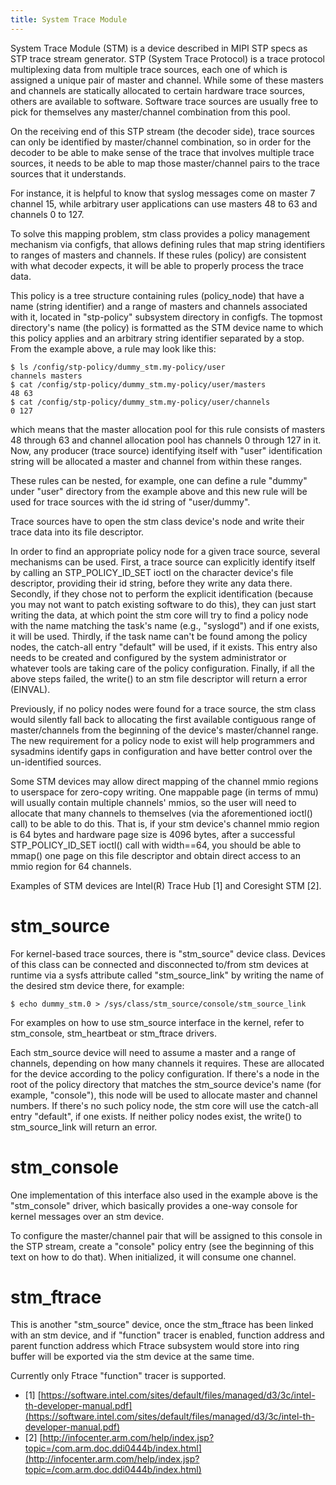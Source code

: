 ```yaml
---
title: System Trace Module
---
```


System Trace Module (STM) is a device described in MIPI STP specs as STP trace stream generator. STP (System Trace Protocol) is a trace protocol multiplexing data from multiple trace sources, each one of which is assigned a unique pair of master and channel. While some of these masters and channels are statically allocated to certain hardware trace sources, others are available to software. Software trace sources are usually free to pick for themselves any master/channel combination from this pool.

On the receiving end of this STP stream (the decoder side), trace sources can only be identified by master/channel combination, so in order for the decoder to be able to make sense of the trace that involves multiple trace sources, it needs to be able to map those master/channel pairs to the trace sources that it understands.

For instance, it is helpful to know that syslog messages come on master 7 channel 15, while arbitrary user applications can use masters 48 to 63 and channels 0 to 127.

To solve this mapping problem, stm class provides a policy management mechanism via configfs, that allows defining rules that map string identifiers to ranges of masters and channels. If these rules (policy) are consistent with what decoder expects, it will be able to properly process the trace data.

This policy is a tree structure containing rules (policy_node) that have a name (string identifier) and a range of masters and channels associated with it, located in \"stp-policy\" subsystem directory in configfs. The topmost directory\'s name (the policy) is formatted as the STM device name to which this policy applies and an arbitrary string identifier separated by a stop. From the example above, a rule may look like this:

```
$ ls /config/stp-policy/dummy_stm.my-policy/user
channels masters
$ cat /config/stp-policy/dummy_stm.my-policy/user/masters
48 63
$ cat /config/stp-policy/dummy_stm.my-policy/user/channels
0 127
```

which means that the master allocation pool for this rule consists of masters 48 through 63 and channel allocation pool has channels 0 through 127 in it. Now, any producer (trace source) identifying itself with \"user\" identification string will be allocated a master and channel from within these ranges.

These rules can be nested, for example, one can define a rule \"dummy\" under \"user\" directory from the example above and this new rule will be used for trace sources with the id string of \"user/dummy\".

Trace sources have to open the stm class device\'s node and write their trace data into its file descriptor.

In order to find an appropriate policy node for a given trace source, several mechanisms can be used. First, a trace source can explicitly identify itself by calling an STP_POLICY_ID_SET ioctl on the character device\'s file descriptor, providing their id string, before they write any data there. Secondly, if they chose not to perform the explicit identification (because you may not want to patch existing software to do this), they can just start writing the data, at which point the stm core will try to find a policy node with the name matching the task\'s name (e.g., \"syslogd\") and if one exists, it will be used. Thirdly, if the task name can\'t be found among the policy nodes, the catch-all entry \"default\" will be used, if it exists. This entry also needs to be created and configured by the system administrator or whatever tools are taking care of the policy configuration. Finally, if all the above steps failed, the write() to an stm file descriptor will return a error (EINVAL).

Previously, if no policy nodes were found for a trace source, the stm class would silently fall back to allocating the first available contiguous range of master/channels from the beginning of the device\'s master/channel range. The new requirement for a policy node to exist will help programmers and sysadmins identify gaps in configuration and have better control over the un-identified sources.

Some STM devices may allow direct mapping of the channel mmio regions to userspace for zero-copy writing. One mappable page (in terms of mmu) will usually contain multiple channels\' mmios, so the user will need to allocate that many channels to themselves (via the aforementioned ioctl() call) to be able to do this. That is, if your stm device\'s channel mmio region is 64 bytes and hardware page size is 4096 bytes, after a successful STP_POLICY_ID_SET ioctl() call with width==64, you should be able to mmap() one page on this file descriptor and obtain direct access to an mmio region for 64 channels.

Examples of STM devices are Intel(R) Trace Hub \[1\] and Coresight STM \[2\].

# stm_source

For kernel-based trace sources, there is \"stm_source\" device class. Devices of this class can be connected and disconnected to/from stm devices at runtime via a sysfs attribute called \"stm_source_link\" by writing the name of the desired stm device there, for example:

```
$ echo dummy_stm.0 > /sys/class/stm_source/console/stm_source_link
```

For examples on how to use stm_source interface in the kernel, refer to stm_console, stm_heartbeat or stm_ftrace drivers.

Each stm_source device will need to assume a master and a range of channels, depending on how many channels it requires. These are allocated for the device according to the policy configuration. If there\'s a node in the root of the policy directory that matches the stm_source device\'s name (for example, \"console\"), this node will be used to allocate master and channel numbers. If there\'s no such policy node, the stm core will use the catch-all entry \"default\", if one exists. If neither policy nodes exist, the write() to stm_source_link will return an error.

# stm_console

One implementation of this interface also used in the example above is the \"stm_console\" driver, which basically provides a one-way console for kernel messages over an stm device.

To configure the master/channel pair that will be assigned to this console in the STP stream, create a \"console\" policy entry (see the beginning of this text on how to do that). When initialized, it will consume one channel.

# stm_ftrace

This is another \"stm_source\" device, once the stm_ftrace has been linked with an stm device, and if \"function\" tracer is enabled, function address and parent function address which Ftrace subsystem would store into ring buffer will be exported via the stm device at the same time.

Currently only Ftrace \"function\" tracer is supported.

- \[1\] [https://software.intel.com/sites/default/files/managed/d3/3c/intel-th-developer-manual.pdf](https://software.intel.com/sites/default/files/managed/d3/3c/intel-th-developer-manual.pdf)
- \[2\] [http://infocenter.arm.com/help/index.jsp?topic=/com.arm.doc.ddi0444b/index.html](http://infocenter.arm.com/help/index.jsp?topic=/com.arm.doc.ddi0444b/index.html)
